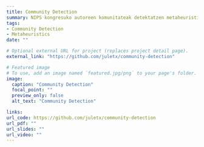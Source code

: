 ```yaml
---
title: Community Detection
summary: NIPS kongresuko autoreen komunitateak detektatzen metaheuristikoak erabiliz.
tags:
- Community Detection
- Metaheuristics
date: ""

# Optional external URL for project (replaces project detail page).
external_link: "https://github.com/juletx/community-detection"

# Featured image
# To use, add an image named `featured.jpg/png` to your page's folder. 
image:
  caption: "Community Detection"
  focal_point: ""
  preview_only: false
  alt_text: "Community Detection"

links:
url_code: https://github.com/juletx/community-detection
url_pdf: ""
url_slides: ""
url_video: ""
---
```

